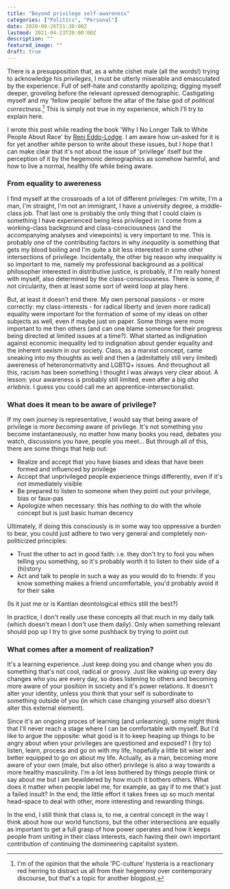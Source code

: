 ```yaml
---
title: "Beyond privilege self-awareness"
categories: ["Politics", "Personal"]
date: 2020-08-26T21:30:00Z
lastmod: 2021-04-23T20:00:00Z
description: ""
featured_image: ""
draft: true
---
```

There is a presupposition that, as a white cishet male (all the words!) trying to acknowledge his *privileges*, I must be utterly miserable and emasculated by the experience. Full of self-hate and constantly apolizing; digging myself deeper, groveling before the relevant opressed demographic. Castigating myself and my 'fellow people' before the altar of the false god of *political correctness*.[^*] This is simply not true in my experience, which I'll try to explain here.

<!--more-->

I wrote this post while reading the book 'Why I No Longer Talk to White People About Race' by [Reni Eddo-Lodge](https://en.wikipedia.org/wiki/Reni_Eddo-Lodge). I am aware how un-asked for it is for yet another white person to write about these issues, but I hope that I can make clear that it's not about the issue of 'privilege' itself but the perception of it by the hegemonic demographics as somehow harmful, and how to live a normal, healthy life while being aware.

### From equality to awereness
I find myself at the crossroads of a lot of different privileges: I'm white, I'm a man, I'm straight, I'm not an immigrant, I have a university degree, a middle-class job. That last one is probably the only thing that I could claim is something I have experienced being less privileged in: I come from a working-class background and class-consciousness (and the accompanying analyses and viewpoints) is very important to me. This is probably one of the contributing factors in why *inequality* is something that gets my blood boiling and I'm quite a bit less interested in some other intersections of privilege. Incidentally, the other big reason why inequality is so important to me, namely my professional background as a political philosopher interested in distributive justice, is probably, if I'm really honest with myself, also determined by the class-consciousness. There is some, if not circularity, then at least some sort of weird loop at play here.

But, at least it doesn't end there. My own personal passions - or more correctly: my class-interests - for radical liberty and (even more radical) equality were important for the formation of some of my ideas on other subjects as well, even if maybe just on paper. Some things were more important to me then others (and can one blame someone for their progress being directed at limited issues at a time?). What started as indignation against economic inequality led to indignation about gender equality and the inherent sexism in our society. Class, as a marxist concept, came sneaking into my thoughts as well and then a (admitattely still very limited) awereness of heteronormativity and LGBTQ+ issues. And throughout all this, racism has been something I thought I was always very clear about. A lesson: your awareness is probably still limited, even after a big *aha erlebnis*. I guess you could call me an apprentice-intersectionalist.

### What does it mean to be aware of privilege?
If my own journey is representative, I would say that being aware of privilege is more *becoming* aware of privilege. It's not something you become instantaneously, no matter how many books you read, debates you watch, discussions you have, people you meet... But through all of this, there are some things that help out:

* Realize and accept that you have biases and ideas that have been formed and influenced by privilege
* Accept that unprivileged people experience things differently, even if it's not immediately visible
* Be prepared to listen to someone when they point out your privilege, bias or faux-pas
* Apologize when necessary: this has *nothing* to do with the whole concept but is just basic human decency

Ultimately, if doing this consciously is in some way too oppressive a burden to bear, you could just adhere to two very general and completely non-politicized principles:

* Trust the other to act in good faith: i.e. they don't try to fool you when telling you something, so it's probably worth it to listen to their side of a (hi)story
* Act and talk to people in such a way as you would do to friends: if you know something makes a friend uncomfortable, you'd probably avoid it for their sake

(Is it just me or is Kantian deontological ethics still the best?)

In practice, I don't really use these concepts all that much in my daily talk (which doesn't mean I don't use them daily). Only when something relevant should pop up I try to give some pushback by trying to point out 

### What comes after a moment of realization?
It's a learning experience. Just keep doing you and change when you do something that's not cool, radical or groovy. Just like waking up every day changes who you are every day, so does listening to others and becoming more aware of your position in society and it's power relations. It doesn't alter your identity, unless you think that your self is subordinate to something outside of you (in which case changing yourself also doesn't alter this external element).

Since it's an ongoing proces of learning (and unlearning), some might think that I'll never reach a stage where I can be comfortable with myself. But I'd like to argue the opposite: what good is it to keep heaping up things to be angry about when your privileges are questioned and exposed? I (try to) listen, learn, process and go on with my life, hopefully a little bit wiser and better equipped to go on about my life. Actually, as a man, becoming more aware of your own (male, but also other) privilege is also a way towards a more healthy masculinity. I'm a lot less bothered by things people think or say about me but I am bewildered by how much it bothers others. What does it matter when people label me, for example, as gay if to me that's just a failed insult? In the end, the little effort it takes frees up so much mental head-space to deal with other, more interesting and rewarding things.

In the end, I still think that class is, to me, a central concept in the way I think about how our world functions, but the other intersections are equally as important to get a full grasp of how power operates and how it keeps people from uniting in their class interests, each having their own important contribution of continuing the domineering capitalist system.

[^*]: I'm of the opinion that the whole 'PC-culture' hysteria is a reactionary red herring to distract us all from their hegemony over contemporary discourse, but that's a topic for another blogpost.
